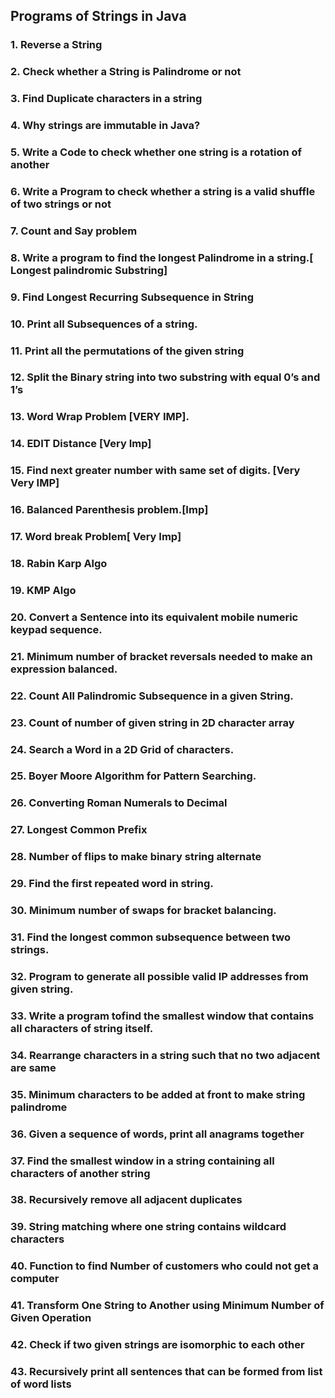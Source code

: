 ## Programs of Strings in Java
### 1.	Reverse a String
### 2.	Check whether a String is Palindrome or not
### 3.	Find Duplicate characters in a string
### 4.	Why strings are immutable in Java?
### 5.	Write a Code to check whether one string is a rotation of another
### 6.	Write a Program to check whether a string is a valid shuffle of two strings or not
### 7.	Count and Say problem
### 8.	Write a program to find the longest Palindrome in a string.[ Longest palindromic Substring]
### 9.	Find Longest Recurring Subsequence in String
### 10.	Print all Subsequences of a string.
### 11.	Print all the permutations of the given string
### 12.	Split the Binary string into two substring with equal 0’s and 1’s
### 13.	Word Wrap Problem [VERY IMP].
### 14.	EDIT Distance [Very Imp]
### 15.	Find next greater number with same set of digits. [Very Very IMP]
### 16.	Balanced Parenthesis problem.[Imp]
### 17.	Word break Problem[ Very Imp]
### 18.	Rabin Karp Algo
### 19.	KMP Algo
### 20.	Convert a Sentence into its equivalent mobile numeric keypad sequence.
### 21.	Minimum number of bracket reversals needed to make an expression balanced.
### 22.	Count All Palindromic Subsequence in a given String.
### 23.	Count of number of given string in 2D character array
### 24.	Search a Word in a 2D Grid of characters.
### 25.	Boyer Moore Algorithm for Pattern Searching.
### 26.	Converting Roman Numerals to Decimal
### 27.	Longest Common Prefix
### 28.	Number of flips to make binary string alternate
### 29.	Find the first repeated word in string.
### 30.	Minimum number of swaps for bracket balancing.
### 31.	Find the longest common subsequence between two strings.
### 32.	Program to generate all possible valid IP addresses from given  string.
### 33.	Write a program tofind the smallest window that contains all characters of string itself.
### 34.	Rearrange characters in a string such that no two adjacent are same
### 35.	Minimum characters to be added at front to make string palindrome
### 36.	Given a sequence of words, print all anagrams together
### 37.	Find the smallest window in a string containing all characters of another string
### 38.	Recursively remove all adjacent duplicates
### 39.	String matching where one string contains wildcard characters
### 40.	Function to find Number of customers who could not get a computer
### 41.	Transform One String to Another using Minimum Number of Given Operation
### 42.	Check if two given strings are isomorphic to each other
### 43.	Recursively print all sentences that can be formed from list of word lists
